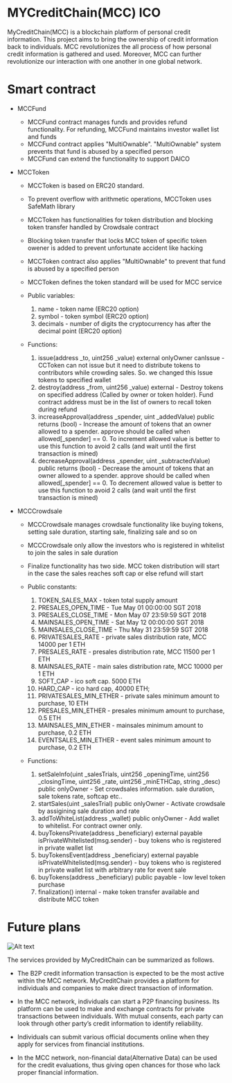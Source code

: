 # MYCreditChain(MCC) ICO

MyCreditChain(MCC) is a blockchain platform of personal credit information. This project aims to bring the ownership of credit information back to individuals. MCC revolutionizes the all process of how personal credit information is gathered and used. Moreover, MCC can further revolutionize our interaction with one another in one global network. 

# Smart contract

- MCCFund

    - MCCFund contract manages funds and provides refund functionality. For refunding, MCCFund maintains investor wallet list and funds
    - MCCFund contract applies "MultiOwnable". "MultiOwnable" system prevents that fund is abused by a specified person
    - MCCFund can extend the functionality to support DAICO

- MCCToken
    - MCCToken is based on ERC20 standard.
    - To prevent overflow with arithmetic operations, MCCToken uses SafeMath library
    - MCCToken has functionalities for token distribution and blocking token transfer handled by Crowdsale contract
    - Blocking token transfer that locks MCC token of specific token owener is added to prevent unfortunate accident like hacking
    - MCCToken contract also applies "MultiOwnable" to prevent that fund is abused by a specified person
    - MCCToken defines the token standard will be used for MCC service

    - Public variables:

        1. name     - token name   (ERC20 option)
        2. symbol   - token symbol (ERC20 option)
        3. decimals - number of digits the cryptocurrency has after the decimal point (ERC20 option)

    - Functions:

        1. issue(address _to, uint256 _value) external  onlyOwner canIssue - CCToken can not issue but it need to distribute tokens to contributors while crowding sales. So. we changed this Issue tokens to specified wallet
        2. destroy(address _from, uint256 _value) external - Destroy tokens on specified address (Called by owner or token holder). Fund contract address must be in the list of owners to recall token during refund
        3. increaseApproval(address _spender, uint _addedValue) public returns (bool) - Increase the amount of tokens that an owner allowed to a spender. approve should be called when allowed[_spender] == 0. To increment allowed value is better to use this function to avoid 2 calls (and wait until the first transaction is mined)
        4. decreaseApproval(address _spender, uint _subtractedValue) public returns (bool) - Decrease the amount of tokens that an owner allowed to a spender. approve should be called when allowed[_spender] == 0. To decrement allowed value is better to use this function to avoid 2 calls (and wait until the first transaction is mined)

- MCCCrowdsale
    - MCCCrowdsale manages crowdsale functionality like buying tokens, setting sale duration, starting sale, finalizing sale and so on
    - MCCCrowdsale only allow the investors who is registered in whitelist to join the sales in sale duration
    - Finalize functionality has two side. MCC token distribution will start in the case the sales reaches soft cap or else refund will start

    - Public constants:

        1.  TOKEN_SALES_MAX        - token total supply amount
        2.  PRESALES_OPEN_TIME     - Tue May 01 00:00:00 SGT 2018
        3.  PRESALES_CLOSE_TIME    - Mon May 07 23:59:59 SGT 2018
        4.  MAINSALES_OPEN_TIME    - Sat May 12 00:00:00 SGT 2018
        5.  MAINSALES_CLOSE_TIME   - Thu May 31 23:59:59 SGT 2018
        6.  PRIVATESALES_RATE      - private sales distribution rate, MCC 14000 per 1 ETH
        7.  PRESALES_RATE          - presales distribution rate, MCC 11500 per 1 ETH
        8.  MAINSALES_RATE         - main sales distribution rate, MCC 10000 per 1 ETH
        9.  SOFT_CAP               - ico soft cap. 5000 ETH
        10. HARD_CAP               - ico hard cap, 40000 ETH;
        11. PRIVATESALES_MIN_ETHER - private sales minimum amount to purchase, 10 ETH
        12. PRESALES_MIN_ETHER     - presales minimum amount to purchase, 0.5 ETH
        13. MAINSALES_MIN_ETHER    - mainsales minimum amount to purchase, 0.2 ETH
        14. EVENTSALES_MIN_ETHER   - event sales minimum amount to purchase, 0.2 ETH

    - Functions:

        1. setSaleInfo(uint _salesTrials, uint256 _openingTime, uint256 _closingTime, uint256 _rate, uint256 _minETHCap, string _desc) public onlyOwner - Set crowdsales information. sale duration, sale tokens rate, softcap etc..
        2. startSales(uint _salesTrial) public onlyOwner - Activate crowdsale by assigining sale duration and rate
        3. addToWhiteList(address _wallet) public onlyOwner - Add wallet to whitelist. For contract owner only.
        4. buyTokensPrivate(address _beneficiary) external payable isPrivateWhitelisted(msg.sender) - buy tokens who is registered in private wallet list
        5. buyTokensEvent(address _beneficiary) external payable isPrivateWhitelisted(msg.sender) - buy tokens who is registered in private wallet list with arbitrary rate for event sale
        6. buyTokens(address _beneficiary) public payable - low level token purchase
        7. finalization() internal - make token transfer available and distribute MCC token

# Future plans
![Alt text](https://www.mycreditchain.org/images/mcc-eco.png "Optional title") 

The services provided by MyCreditChain can be summarized as follows.

- The B2P credit information transaction is expected to be the most active within the MCC network. MyCreditChain provides a platform for individuals and companies to make direct transaction of information.

- In the MCC network, individuals can start a P2P financing business. Its platform can be used to make and exchange contracts for private transactions between individuals. With mutual consents, each party can look through other party’s credit information to identify reliability.

- Individuals can submit various official documents online when they apply for services from financial institutions.

- In the MCC network, non-financial data(Alternative Data) can be used for the credit evaluations, thus giving open chances for those who lack proper financial information.
